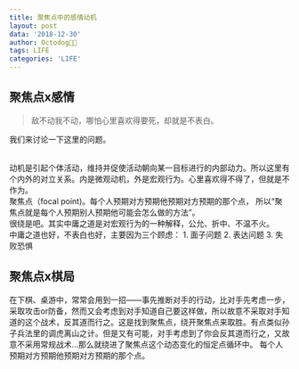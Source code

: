 ```yaml
---
title: 聚焦点中的感情动机
layout: post
data: '2018-12-30'
author: Octodog🐙🐶
tags: LIFE
categories: 'LIFE'
---
```


## 聚焦点x感情

> 敌不动我不动，哪怕心里喜欢得要死，却就是不表白。

我们来讨论一下这里的问题。  

<br/>
动机是引起个体活动，维持并促使活动朝向某一目标进行的内部动力。所以这里有个内外的对立关系。内是微观动机，外是宏观行为。心里喜欢得不得了，但就是不作为。  

<br/>
聚焦点（focal point)。每个人预期对方预期他预期对方预期的那个点， 所以“聚焦点就是每个人预期别人预期他可能会怎么做的方法”。  

<br/>
很绕是吧。其实中庸之道是对宏观行为的一种解释，公允、折中、不温不火。  

<br/>
中庸之道也好，不表白也好，主要因为三个顾虑：
1. 面子问题
2. 表达问题
3. 失败恐惧

<br/> 

## 聚焦点x棋局

在下棋、桌游中，常常会用到一招——事先推断对手的行动，比对手先考虑一步，采取攻击or防备，然而又会考虑到对手知道自己要这样做，所以故意不采取对手知道的这个战术，反其道而行之。这是找到聚焦点，绕开聚焦点来取胜。有点类似孙子兵法里的调虎离山之计。但是又有可能，对手考虑到了你会反其道而行之，又故意不采用常规战术…那么就绕进了聚焦点这个动态变化的恒定点循环中。
每个人预期对方预期他预期对方预期的那个点。